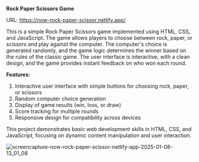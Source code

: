 **Rock Paper Scissors Game**

URL: https://now-rock-paper-scissor.netlify.app/

This is a simple Rock Paper Scissors game implemented using HTML, CSS, and JavaScript. The game allows players to choose between rock, paper, or scissors and play against the computer. The computer's choice is generated randomly, and the game logic determines the winner based on the rules of the classic game. The user interface is interactive, with a clean design, and the game provides instant feedback on who won each round.

**Features:**
1. Interactive user interface with simple buttons for choosing rock, paper, or scissors
2. Random computer choice generation
3. Display of game results (win, loss, or draw)
4. Score tracking for multiple rounds
5. Responsive design for compatibility across devices


This project demonstrates basic web development skills in HTML, CSS, and JavaScript, focusing on dynamic content manipulation and user interaction.

![screencapture-now-rock-paper-scissor-netlify-app-2025-01-08-13_01_08](https://github.com/user-attachments/assets/af7dbafc-71ad-4c5e-95ca-526f6c8813d5)
